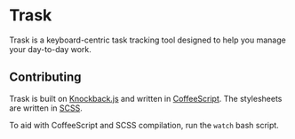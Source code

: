 # Trask

Trask is a keyboard-centric task tracking tool designed to help you manage your day-to-day work.

## Contributing

Trask is built on [Knockback.js](http://kmalakoff.github.com/knockback/) and written in [CoffeeScript](http://coffeescript.org/). The stylesheets are written in [SCSS](http://sass-lang.com/).

To aid with CoffeeScript and SCSS compilation, run the `watch` bash script.

